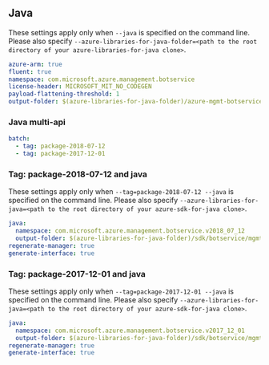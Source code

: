 ## Java

These settings apply only when `--java` is specified on the command line.
Please also specify `--azure-libraries-for-java-folder=<path to the root directory of your azure-libraries-for-java clone>`.

``` yaml $(java)
azure-arm: true
fluent: true
namespace: com.microsoft.azure.management.botservice
license-header: MICROSOFT_MIT_NO_CODEGEN
payload-flattening-threshold: 1
output-folder: $(azure-libraries-for-java-folder)/azure-mgmt-botservice
```

### Java multi-api

``` yaml $(java) && $(multiapi)
batch:
  - tag: package-2018-07-12
  - tag: package-2017-12-01
```

### Tag: package-2018-07-12 and java

These settings apply only when `--tag=package-2018-07-12 --java` is specified on the command line.
Please also specify `--azure-libraries-for-java=<path to the root directory of your azure-sdk-for-java clone>`.

``` yaml $(tag) == 'package-2018-07-12' && $(java) && $(multiapi)
java:
  namespace: com.microsoft.azure.management.botservice.v2018_07_12
  output-folder: $(azure-libraries-for-java-folder)/sdk/botservice/mgmt-v2018_07_12
regenerate-manager: true
generate-interface: true
```
### Tag: package-2017-12-01 and java

These settings apply only when `--tag=package-2017-12-01 --java` is specified on the command line.
Please also specify `--azure-libraries-for-java=<path to the root directory of your azure-sdk-for-java clone>`.

``` yaml $(tag) == 'package-2017-12-01' && $(java) && $(multiapi)
java:
  namespace: com.microsoft.azure.management.botservice.v2017_12_01
  output-folder: $(azure-libraries-for-java-folder)/sdk/botservice/mgmt-v2017_12_01
regenerate-manager: true
generate-interface: true
```